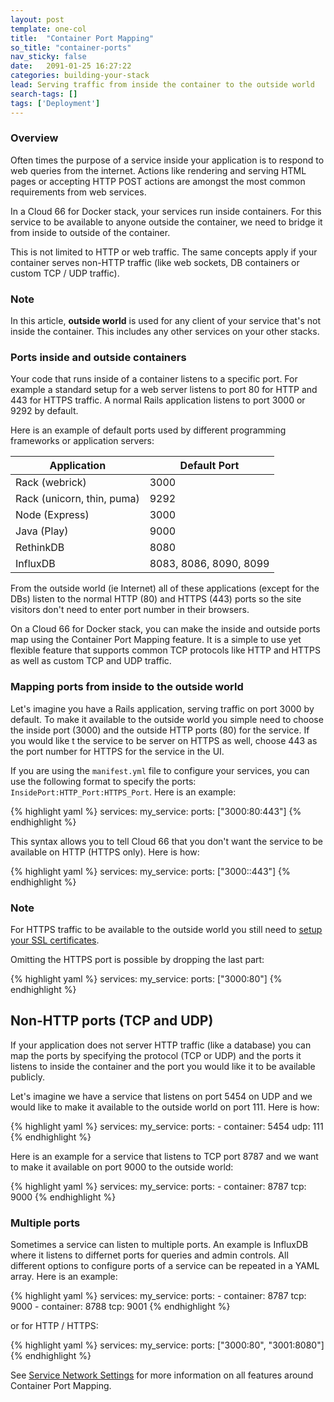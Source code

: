 ```yaml
---
layout: post
template: one-col
title:  "Container Port Mapping"
so_title: "container-ports"
nav_sticky: false
date:   2091-01-25 16:27:22
categories: building-your-stack
lead: Serving traffic from inside the container to the outside world
search-tags: []
tags: ['Deployment']
---
```



### Overview
Often times the purpose of a service inside your application is to respond to web queries from the internet. Actions like rendering and serving HTML pages or accepting HTTP POST actions are amongst the most common requirements from web services.

In a Cloud 66 for Docker stack, your services run inside containers. For this service to be available to anyone outside the container, we need to bridge it from inside to outside of the container.

This is not limited to HTTP or web traffic. The same concepts apply if your container serves non-HTTP traffic (like web sockets, DB containers or custom TCP / UDP traffic).

<div class="notice">
	<h3>Note</h3>
	<p>In this article, <b>outside world</b> is used for any client of your service that's not inside the container. This includes any other services on your other stacks.</p>
</div>

### Ports inside and outside containers
Your code that runs inside of a container listens to a specific port. For example a standard setup for a web server listens to port 80 for HTTP and 443 for HTTPS traffic. A normal Rails application listens to port 3000 or 9292 by default.

Here is an example of default ports used by different programming frameworks or application servers:

<table class='table table-bordered table-striped'>
	<thead>
		<tr>
			<th>Application</th>
			<th>Default Port</th>
		</tr>
	</thead>
	<tbody>
		<tr><td>Rack (webrick)</td><td>3000</td></tr>
    <tr><td>Rack (unicorn, thin, puma)</td><td>9292</td></tr>
    <tr><td>Node (Express)</td><td>3000</td></tr>
    <tr><td>Java (Play)</td><td>9000</td></tr>
    <tr><td>RethinkDB</td><td>8080</td></tr>
    <tr><td>InfluxDB</td><td>8083, 8086, 8090, 8099</td></tr>
  </tbody>
</table>

From the outside world (ie Internet) all of these applications (except for the DBs) listen to the normal HTTP (80) and HTTPS (443) ports so the site visitors don't need to enter port number in their browsers.

On a Cloud 66 for Docker stack, you can make the inside and outside ports map using the Container Port Mapping feature. It is a simple to use yet flexible feature that supports common TCP protocols like HTTP and HTTPS as well as custom TCP and UDP traffic.

### Mapping ports from inside to the outside world
Let's imagine you have a Rails application, serving traffic on port 3000 by default. To make it available to the outside world you simple need to choose the inside port (3000) and the outside HTTP ports (80) for the service. If you would like t the service to be server on HTTPS as well, choose 443 as the port number for HTTPS for the service in the UI.

If you are using the `manifest.yml` file to configure your services, you can use the following format to specify the ports: `InsidePort:HTTP_Port:HTTPS_Port`. Here is an example:

{% highlight yaml %}
services:
    my_service:
        ports: ["3000:80:443"]
{% endhighlight %}

This syntax allows you to tell Cloud 66 that you don't want the service to be available on HTTP (HTTPS only). Here is how:

{% highlight yaml %}
services:
    my_service:
        ports: ["3000::443"]
{% endhighlight %}

<div class="notice">
	<h3>Note</h3>
	<p>For HTTPS traffic to be available to the outside world you still need to <a href="/stack-add-ins/ssl-certificate">setup your SSL certificates</a>.</p>
</div>

Omitting the HTTPS port is possible by dropping the last part:

{% highlight yaml %}
services:
    my_service:
        ports: ["3000:80"]
{% endhighlight %}


## Non-HTTP ports (TCP and UDP)
If your application does not server HTTP traffic (like a database) you can map the ports by specifying the protocol (TCP or UDP) and the ports it listens to inside the container and the port you would like it to be available publicly.

Let's imagine we have a service that listens on port 5454 on UDP and we would like to make it available to the outside world on port 111. Here is how:

{% highlight yaml %}
services:
    my_service:
        ports:
          - container: 5454
            udp: 111
{% endhighlight %}

Here is an example for a service that listens to TCP port 8787 and we want to make it available on port 9000 to the outside world:

{% highlight yaml %}
services:
    my_service:
        ports:
          - container: 8787
            tcp: 9000
{% endhighlight %}


### Multiple ports
Sometimes a service can listen to multiple ports. An example is InfluxDB where it listens to differnet ports for queries and admin controls. All different options to configure ports of a service can be repeated in a YAML array. Here is an example:

{% highlight yaml %}
services:
    my_service:
        ports:
          - container: 8787
            tcp: 9000
          - container: 8788
            tcp: 9001
{% endhighlight %}

or for HTTP / HTTPS:

{% highlight yaml %}
services:
    my_service:
        ports: ["3000:80", "3001:8080"]
{% endhighlight %}

See [Service Network Settings](/network/service-network-settings) for more information on all features around Container Port Mapping.
